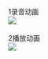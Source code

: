 1录音动画	<br/>![](http://thyrsi.com/t6/651/1546825825x2890203049.gif)<br/><br/>
2播放动画	<br/>![](http://thyrsi.com/t6/651/1546825797x2890203049.gif)
